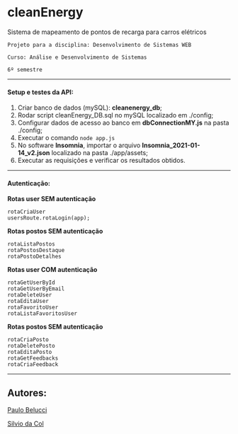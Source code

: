 # cleanEnergy
Sistema de mapeamento de pontos de recarga para carros elétricos

```
Projeto para a disciplina: Desenvolvimento de Sistemas WEB

Curso: Análise e Desenvolvimento de Sistemas

6º semestre 
```
<hr>

#### Setup e testes da API:
1. Criar banco de dados (mySQL): **cleanenergy_db**;
2. Rodar script cleanEnergy_DB.sql no mySQL localizado em ./config;
3. Configurar dados de acesso ao banco em **dbConnectionMY.js**  na pasta ./config;
4. Executar o comando ```node app.js``` 
5. No software **Insomnia**, importar o arquivo **Insomnia_2021-01-14_v2.json** localizado na pasta ./app/assets;
6. Executar as requisições e verificar os resultados obtidos.

<hr>

#### Autenticação:
**Rotas user SEM autenticação**
```
rotaCriaUser
usersRoute.rotaLogin(app);
```

**Rotas postos SEM autenticação**
```
rotaListaPostos
rotaPostosDestaque
rotaPostoDetalhes
```

**Rotas user COM autenticação**
```
rotaGetUserById
rotaGetUserByEmail
rotaDeleteUser
rotaEditaUser
rotaFavoritoUser
rotaListaFavoritosUser
```

**Rotas postos SEM autenticação**
```
rotaCriaPosto
rotaDeletePosto
rotaEditaPosto
rotaGetFeedbacks
rotaCriaFeedback
```

<hr>

## Autores:

[Paulo Belucci](https://github.com/phbelucci)

[Silvio da Col](https://github.com/SilvioDaCol)